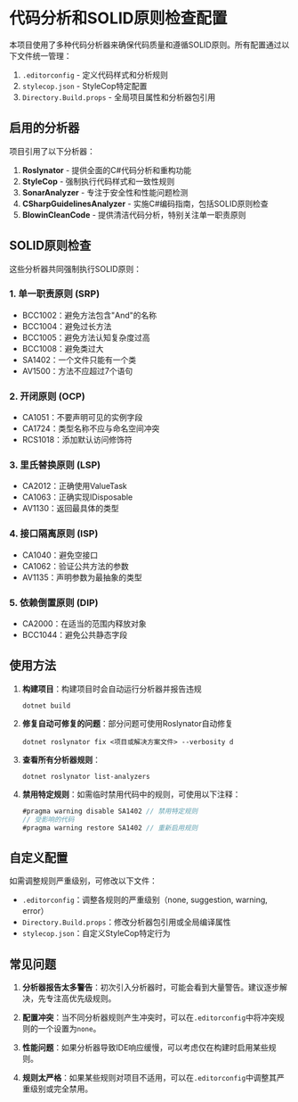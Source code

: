 # 代码分析和SOLID原则检查配置

本项目使用了多种代码分析器来确保代码质量和遵循SOLID原则。所有配置通过以下文件统一管理：

1. `.editorconfig` - 定义代码样式和分析规则
2. `stylecop.json` - StyleCop特定配置
3. `Directory.Build.props` - 全局项目属性和分析器包引用

## 启用的分析器

项目引用了以下分析器：

1. **Roslynator** - 提供全面的C#代码分析和重构功能
2. **StyleCop** - 强制执行代码样式和一致性规则
3. **SonarAnalyzer** - 专注于安全性和性能问题检测
4. **CSharpGuidelinesAnalyzer** - 实施C#编码指南，包括SOLID原则检查
5. **BlowinCleanCode** - 提供清洁代码分析，特别关注单一职责原则

## SOLID原则检查

这些分析器共同强制执行SOLID原则：

### 1. 单一职责原则 (SRP)
- BCC1002：避免方法包含"And"的名称
- BCC1004：避免过长方法
- BCC1005：避免方法认知复杂度过高
- BCC1008：避免类过大
- SA1402：一个文件只能有一个类
- AV1500：方法不应超过7个语句

### 2. 开闭原则 (OCP)
- CA1051：不要声明可见的实例字段
- CA1724：类型名称不应与命名空间冲突
- RCS1018：添加默认访问修饰符

### 3. 里氏替换原则 (LSP)
- CA2012：正确使用ValueTask
- CA1063：正确实现IDisposable
- AV1130：返回最具体的类型

### 4. 接口隔离原则 (ISP)
- CA1040：避免空接口
- CA1062：验证公共方法的参数
- AV1135：声明参数为最抽象的类型

### 5. 依赖倒置原则 (DIP)
- CA2000：在适当的范围内释放对象
- BCC1044：避免公共静态字段

## 使用方法

1. **构建项目**：构建项目时会自动运行分析器并报告违规
   ```
   dotnet build
   ```

2. **修复自动可修复的问题**：部分问题可使用Roslynator自动修复
   ```
   dotnet roslynator fix <项目或解决方案文件> --verbosity d
   ```

3. **查看所有分析器规则**：
   ```
   dotnet roslynator list-analyzers
   ```

4. **禁用特定规则**：如需临时禁用代码中的规则，可使用以下注释：
   ```csharp
   #pragma warning disable SA1402 // 禁用特定规则
   // 受影响的代码
   #pragma warning restore SA1402 // 重新启用规则
   ```

## 自定义配置

如需调整规则严重级别，可修改以下文件：

- `.editorconfig`：调整各规则的严重级别（none, suggestion, warning, error）
- `Directory.Build.props`：修改分析器包引用或全局编译属性
- `stylecop.json`：自定义StyleCop特定行为

## 常见问题

1. **分析器报告太多警告**：初次引入分析器时，可能会看到大量警告。建议逐步解决，先专注高优先级规则。

2. **配置冲突**：当不同分析器规则产生冲突时，可以在`.editorconfig`中将冲突规则的一个设置为`none`。

3. **性能问题**：如果分析器导致IDE响应缓慢，可以考虑仅在构建时启用某些规则。

4. **规则太严格**：如果某些规则对项目不适用，可以在`.editorconfig`中调整其严重级别或完全禁用。 
